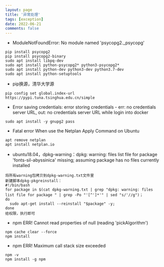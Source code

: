 ```yaml
---
layout: page
title: '异常处理'
tags: [exception]
date: 2022-06-21
comments: false
---
```


* ModuleNotFoundError: No module named 'psycopg2._psycopg'    
```
pip install psycopg2
pip install psycopg2-binary 
sudo apt install libpq-dev
sudo apt install python-psycopg2* python3-psycopg2*  
sudo apt install python-dev python3-dev python3.7-dev 
sudo apt install python-setuptools 
```
* pip换源，清华大学源    
```
pip config set global.index-url https://pypi.tuna.tsinghua.edu.cn/simple
```
* Error saving credentials: error storing credentials - err: no credentials server URL, out: no credentials server URL while login into docker 
```  
sudo apt install -y gnupg2 pass
```
* Fatal error When use the Netplan Apply Command on Ubuntu  
```
apt remove netplan  
apt install netplan.io  
```
* ubuntu18.04，dpkg-warning：dpkg: warning: files list file for package 'fonts-sil-abyssinica' missing; assuming package has no files currently installed  
```
将所有warning包拷贝到dpkg-warning.txt文件里  
新建脚本dpkg-pkgreinstall：  
#!/bin/bash  
for package in $(cat dpkg-warning.txt | grep "dpkg: warning: files list file for package " | grep -Po "'[^']*'" | sed "s/'//g")；  
do  
  sudo apt-get install --reinstall "$package" -y;  
done  
给权限，执行即可  
```
* npm ERR! Cannot read properties of null (reading 'pickAlgorithm')
```
npm cache clear --force
npm install
```
* npm ERR! Maximum call stack size exceeded
```
npm -v
npm install -g npm
```

